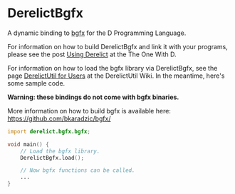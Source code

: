 DerelictBgfx
============

A dynamic binding to [bgfx](https://github.com/bkaradzic/bgfx/) for the D Programming Language.


For information on how to build DerelictBgfx and link it with your programs, please see the post [Using Derelict](http://dblog.aldacron.net/derelict-help/using-derelict/) at the The One With D.

For information on how to load the bgfx library via DerelictBgfx, see the page [DerelictUtil for Users](https://github.com/DerelictOrg/DerelictUtil/wiki/DerelictUtil-for-Users) at the DerelictUtil Wiki. In the meantime, here's some sample code.

**Warning: these bindings do not come with bgfx binaries.**

More information on how to build bgfx is available here: https://github.com/bkaradzic/bgfx/

```D
import derelict.bgfx.bgfx;

void main() {
    // Load the bgfx library.
    DerelictBgfx.load();

    // Now bgfx functions can be called.
    ...
}
```
